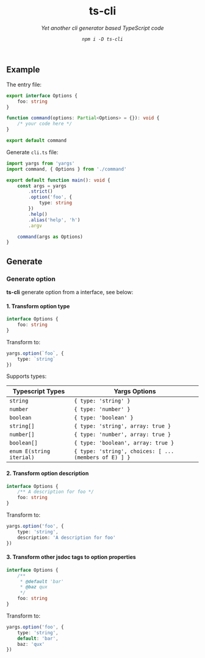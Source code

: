 <br/>

<div align=center>

# ts-cli

_Yet another cli generator based TypeScript code_

_`npm i -D ts-cli`_

</div>

<br />


## Example

The entry file:

```ts
export interface Options {
    foo: string
}

function command(options: Partial<Options> = {}): void {
    /* your code here */
}

export default command
```

Generate `cli.ts` file:

```ts
import yargs from 'yargs'
import command, { Options } from './command'

export default function main(): void {
    const args = yargs
        .strict()
        .option('foo', {
            type: string
        })
        .help()
        .alias('help', 'h')
        .argv

    command(args as Options)
}
```

## Generate

### Generate option

**ts-cli** generate option from a interface, see below: 

#### 1. Transform option type

```ts
interface Options {
    foo: string
}
```

Transform to:

```ts
yargs.option(`foo`, {
    type: `string`
})
```

Supports types:

| Typescript Types | Yargs Options |
|------|-------|
| `string` | `{ type: 'string' }` |
| `number` | `{ type: 'number' }` |
| `boolean` | `{ type: 'boolean' }` |
| `string[]` | `{ type: 'string', array: true }` |
| `number[]` | `{ type: 'number', array: true }` |
| `boolean[]` | `{ type: 'boolean', array: true }` |
| `enum E(string iterial)` | `{ type: 'string', choices: [ ...(members of E) ] }` |


#### 2. Transform option description

```ts
interface Options {
    /** A description for foo */
    foo: string
}
```

Transform to:

```ts
yargs.option('foo', {
    type: 'string',
    description: 'A description for foo'
})
```

#### 3. Transform other jsdoc tags to option properties

```ts
interface Options {
    /** 
     * @default 'bar'
     * @baz qux
     */
    foo: string
}
```

Transform to:

```ts
yargs.option('foo', {
    type: 'string',
    default: 'bar',
    baz: 'qux'
})
```
